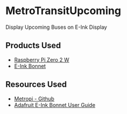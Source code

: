 # MetroTransitUpcoming
Display Upcoming Buses on E-Ink Display

## Products Used
- [Raspberry Pi Zero 2 W](https://www.raspberrypi.com/products/raspberry-pi-zero-2-w/)
- [E-Ink Bonnet](https://www.adafruit.com/product/4687)

## Resources Used
- [Metropi - Github](https://github.com/ryanwa18/metropi)
- [Adafruit E-Ink Bonnet User Guide](https://learn.adafruit.com/2-13-in-e-ink-bonnet/usage)
